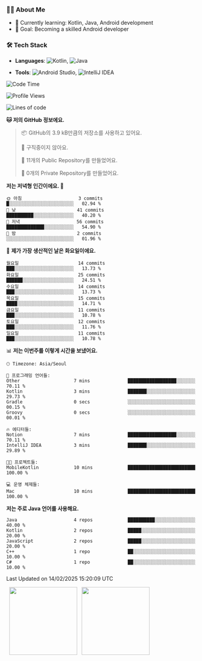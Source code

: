 ### 👨‍💻 About Me
- 🌱 Currently learning: Kotlin, Java, Android development
- 🎯 Goal: Becoming a skilled Android developer

### 🛠 Tech Stack
- **Languages**: ![Kotlin](https://img.shields.io/badge/Kotlin-0095D5?style=flat-square&logo=kotlin&logoColor=white), 
![Java](https://img.shields.io/badge/Java-007396?style=flat-square&logo=coffeescript&logoColor=white)

- **Tools**:
![Android Studio](https://img.shields.io/badge/Android%20Studio-3DDC84?style=flat-square&logo=android-studio&logoColor=white), 
![IntelliJ IDEA](https://img.shields.io/badge/IntelliJ%20IDEA-000000?style=flat-square&logo=intellij-idea&logoColor=white)

<!--START_SECTION:waka-->
![Code Time](http://img.shields.io/badge/Code%20Time-21%20hrs%2041%20mins-blue)

![Profile Views](http://img.shields.io/badge/Profile%20Views-0-blue)

![Lines of code](https://img.shields.io/badge/%EC%A0%80%EB%8A%94%20%EC%97%AC%ED%83%9C%EA%B9%8C%EC%A7%80%20-55.4%20thousand%20%EC%A4%84%EC%9D%98%20%EC%BD%94%EB%93%9C%EB%A5%BC%20%EC%9E%91%EC%84%B1%ED%96%88%EC%96%B4%EC%9A%94.-blue)

**🐱 저의 GitHub 정보에요.** 

> 📦 GitHub의 3.9 kB만큼의 저장소를 사용하고 있어요. 
 > 
> 🚫 구직중이지 않아요.
 > 
> 📜 11개의 Public Repository를 만들었어요. 
 > 
> 🔑 0개의 Private Repository를 만들었어요. 
 > 
**저는 저녁형 인간이에요. 🦉** 

```text
🌞 아침                     3 commits           █░░░░░░░░░░░░░░░░░░░░░░░░   02.94 % 
🌆 낮　                     41 commits          ██████████░░░░░░░░░░░░░░░   40.20 % 
🌃 저녁                     56 commits          ██████████████░░░░░░░░░░░   54.90 % 
🌙 밤　                     2 commits           ░░░░░░░░░░░░░░░░░░░░░░░░░   01.96 % 
```
📅 **제가 가장 생산적인 날은 화요일이에요.** 

```text
월요일                      14 commits          ███░░░░░░░░░░░░░░░░░░░░░░   13.73 % 
화요일                      25 commits          ██████░░░░░░░░░░░░░░░░░░░   24.51 % 
수요일                      14 commits          ███░░░░░░░░░░░░░░░░░░░░░░   13.73 % 
목요일                      15 commits          ████░░░░░░░░░░░░░░░░░░░░░   14.71 % 
금요일                      11 commits          ███░░░░░░░░░░░░░░░░░░░░░░   10.78 % 
토요일                      12 commits          ███░░░░░░░░░░░░░░░░░░░░░░   11.76 % 
일요일                      11 commits          ███░░░░░░░░░░░░░░░░░░░░░░   10.78 % 
```


📊 **저는 이번주를 이렇게 시간을 보냈어요.** 

```text
🕑︎ Timezone: Asia/Seoul

💬 프로그래밍 언어들: 
Other                    7 mins              ██████████████████░░░░░░░   70.11 % 
Kotlin                   3 mins              ███████░░░░░░░░░░░░░░░░░░   29.73 % 
Gradle                   0 secs              ░░░░░░░░░░░░░░░░░░░░░░░░░   00.15 % 
Groovy                   0 secs              ░░░░░░░░░░░░░░░░░░░░░░░░░   00.01 % 

🔥 에디터들: 
Notion                   7 mins              ██████████████████░░░░░░░   70.11 % 
IntelliJ IDEA            3 mins              ███████░░░░░░░░░░░░░░░░░░   29.89 % 

🐱‍💻 프로젝트들: 
MobileKotlin             10 mins             █████████████████████████   100.00 % 

💻 운영 체제들: 
Mac                      10 mins             █████████████████████████   100.00 % 
```

**저는 주로 Java 언어를 사용해요.** 

```text
Java                     4 repos             ██████████░░░░░░░░░░░░░░░   40.00 % 
Kotlin                   2 repos             █████░░░░░░░░░░░░░░░░░░░░   20.00 % 
JavaScript               2 repos             █████░░░░░░░░░░░░░░░░░░░░   20.00 % 
C++                      1 repo              ██░░░░░░░░░░░░░░░░░░░░░░░   10.00 % 
C#                       1 repo              ██░░░░░░░░░░░░░░░░░░░░░░░   10.00 % 
```




 Last Updated on 14/02/2025 15:20:09 UTC
<!--END_SECTION:waka-->

<p>
  <img height="180em" src="https://github-readme-stats.vercel.app/api?username=JongHyun070105&show_icons=true&include_all_commits=true&bg_color=0d1117&title_color=ffffff&text_color=c9d1d9&icon_color=79ff97">
  <img height="180em" src="https://github-readme-stats.vercel.app/api/top-langs/?username=JongHyun070105&layout=compact&langs_count=4&bg_color=0d1117&title_color=ffffff&text_color=c9d1d9&hide=php&hide_repo=EcoStep,mimir,git-session">
</p>
